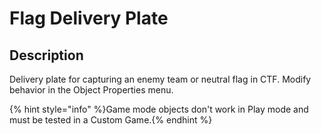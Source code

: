 # Flag Delivery Plate

## Description

Delivery plate for capturing an enemy team or neutral flag in CTF. Modify behavior in the Object Properties menu.

{% hint style="info" %}Game mode objects don't work in Play mode and must be tested in a Custom Game.{% endhint %}
